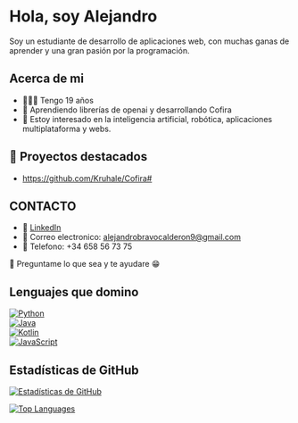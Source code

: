 # Hola, soy Alejandro

Soy un estudiante de desarrollo de aplicaciones web, con muchas ganas de aprender y una gran pasión por la programación.

## Acerca de mi
- 🧑🏽‍💻 Tengo 19 años
- 🌱 Aprendiendo librerías de openai y desarrollando Cofira
- 🤖 Estoy interesado en la inteligencia artificial, robótica, aplicaciones multiplataforma y webs.

## 🌟 Proyectos destacados
- https://github.com/Kruhale/Cofira#

## CONTACTO
- 🔗 [LinkedIn](https://www.linkedin.com/in/alejandro-bravo-calder%C3%B3n-671203342?utm_source=share&utm_campaign=share_via&utm_content=profile&utm_medium=android_app)
- 📧 Correo electronico: alejandrobravocalderon9@gmail.com
- 📱 Telefono: +34 658 56 73 75

💬 Preguntame lo que sea y te ayudare 😁


## Lenguajes que domino

[![Python](https://img.shields.io/badge/Python-3776AB?logo=python&logoColor=white)]()  
[![Java](https://img.shields.io/badge/Java-ED8B00?logo=java&logoColor=white)]()  
[![Kotlin](https://img.shields.io/badge/Kotlin-0095D5?logo=kotlin&logoColor=white)]()  
[![JavaScript](https://img.shields.io/badge/JavaScript-F7DF1E?logo=javascript&logoColor=black)]()



## Estadísticas de GitHub

[![Estadísticas de GitHub](https://github-readme-stats.vercel.app/api?username=Alejandro-Bravo2&show_icons=true)](https://github.com/Alejandro-Bravo2)

[![Top Languages](https://github-readme-stats.vercel.app/api/top-langs/?username=Alejandro-Bravo2&langs_count=4&layout=compact)](https://github.com/Alejandro-Bravo2)
